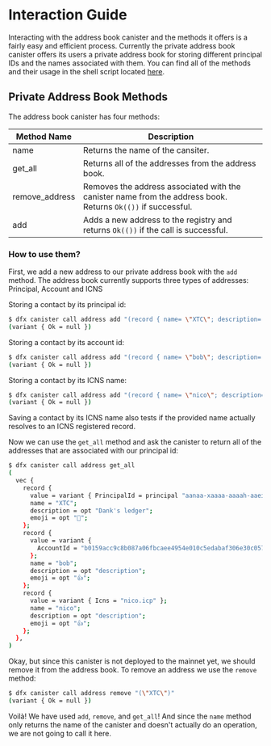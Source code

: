 # Interaction Guide

Interacting with the address book canister and the methods it offers is a fairly easy and efficient process. Currently the private address book canister offers its users a private address book for storing different principal IDs and the names associated with them. You can find all of the methods and their usage in the
shell script located [here](https://github.com/Psychedelic/dab/blob/main/scripts/address-tests.sh).

## Private Address Book Methods

The address book canister has four methods:

| Method Name      | Description                                                                                                  |
| -----------      | -----------                                                                                                  |
| name             | Returns the name of the cansiter.                                                                            |
| get_all          | Returns all of the addresses from the address book.                             |
| remove_address   | Removes the address associated with the canister name from the address book. Returns `Ok(())` if successful. |
| add              | Adds a new address to the registry and returns `Ok(())` if the call is successful.                           |

### How to use them?

First, we add a new address to our private address book with the `add` method. The address book currently supports three types of addresses: Principal, Account and ICNS

Storing a contact by its principal id:
```bash
$ dfx canister call address add "(record { name= \"XTC\"; description= opt \"Dank's ledger\"; emoji= opt \"🚀\"; value= variant { PrincipalId = principal \"aanaa-xaaaa-aaaah-aaeiq-cai\"}}}"
(variant { Ok = null })
```

Storing a contact by its account id:
```bash
$ dfx canister call address add "(record { name= \"bob\"; description= opt \"Dank's ledger\"; emoji= opt \"🚀\"; value= variant { AccountId = \"b0159acc9c8b087a06fbcaee4954e010c5edabaf306e30c0578a763a0e14e020\"}}}"
(variant { Ok = null })
```


Storing a contact by its ICNS name:
```bash
$ dfx canister call address add "(record { name= \"nico\"; description= opt \"Dank's ledger\"; emoji= opt \"🚀\"; value= variant { Icns = \"contact.icp\"}}}"
(variant { Ok = null })
```
Saving a contact by its ICNS name also tests if the provided name actually resolves to an ICNS registered record.

Now we can use the `get_all` method and ask the canister to return all of the addresses that are associated with our principal id:

```bash
$ dfx canister call address get_all
(
  vec {
    record {
      value = variant { PrincipalId = principal "aanaa-xaaaa-aaaah-aaeiq-cai" };
      name = "XTC";
      description = opt "Dank's ledger";
      emoji = opt "🚀";
    };
    record {
      value = variant {
        AccountId = "b0159acc9c8b087a06fbcaee4954e010c5edabaf306e30c0578a763a0e14e020"
      };
      name = "bob";
      description = opt "description";
      emoji = opt "👍";
    };
    record {
      value = variant { Icns = "nico.icp" };
      name = "nico";
      description = opt "description";
      emoji = opt "👍";
    };
  },
)

```

Okay, but since this canister is not deployed to the mainnet yet, we should remove it from the address book. To remove an address we use the `remove` method:

```bash
$ dfx canister call address remove "(\"XTC\")"
(variant { Ok = null })
```

Voilà! We have used `add`, `remove`, and `get_all`! And since the `name` method only returns the name of the canister and doesn't actually do an operation, we are not going to call it here.
